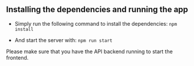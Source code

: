 ## Installing the dependencies and running the app

- Simply run the following command to install the dependencies:
`npm install`

- And start the server with:
`npm run start`

Please make sure that you have the API backend running to start the frontend.